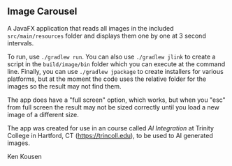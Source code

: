 ## Image Carousel

A JavaFX application that reads all images in the included `src/main/resources` folder
and displays them one by one at 3 second intervals.

To run, use `./gradlew run`. You can also use `./gradlew jlink` to create a script
in the `build/image/bin` folder which you can execute at the command line. Finally, 
you can use `./gradlew jpackage` to create installers for various platforms, but at
the moment the code uses the relative folder for the images so the result may not
find them.

The app does have a "full screen" option, which works, but when you "esc" from full
screen the result may not be sized correctly until you load a new image of a different
size.

The app was created for use in an course called _AI Integration_ at Trinity College
in Hartford, CT (https://trincoll.edu), to be used to AI generated images.

Ken Kousen
